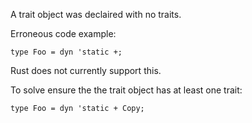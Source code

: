 A trait object was declaired with no traits.

Erroneous code example:

```compile_fail,E0224
type Foo = dyn 'static +;
```

Rust does not currently support this.

To solve ensure the the trait object has at least one trait:

```
type Foo = dyn 'static + Copy;
```
